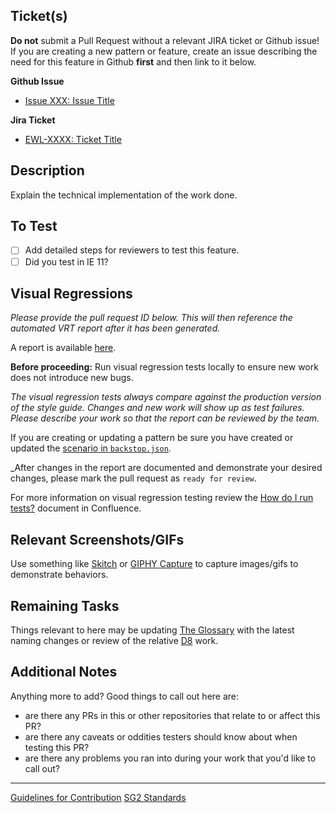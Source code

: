 <!-- NOTE: Put "N/A" for any section below that isn't applicable to the work you've done, **do not omit entirely**. Before submitting a Pull Request ensure that your work complies with the [Guidelines for Contributions](CONTRIBUTING.md) and the [SG2 Standards](ama-style-guide-2/docs/standards.md). -->

## Ticket(s)
**Do not** submit a Pull Request without a relevant JIRA ticket or Github issue! If you are creating a new pattern or feature, create an issue describing the need for this feature in Github **first** and then link to it below.

**Github Issue**
- [Issue XXX: Issue Title](https://github.com/AmericanMedicalAssociation/AMA-style-guide/issues/XXX)

**Jira Ticket**
- [EWL-XXXX: Ticket Title](https://issues.ama-assn.org/browse/EWL-XXXX)

## Description
Explain the technical implementation of the work done.


## To Test
- [ ] Add detailed steps for reviewers to test this feature.
- [ ] Did you test in IE 11?

## Visual Regressions

_Please provide the pull request ID below. This will then reference the automated VRT report after it has been generated._

A report is available [here](http://htmlpreview.github.io/?https://github.com/AmericanMedicalAssociation/ama-style-guide-2/blob/visual-regression-testing-artifact/[PULL_REQUEST_ID]/html_report/index.html).

**Before proceeding:** Run visual regression tests locally to ensure new work does not introduce new bugs.

_The visual regression tests always compare against the production version of the style guide. Changes and new work will show up as test failures. Please describe your work so that the report can be reviewed by the team._

If you are creating or updating a pattern be sure you have created or updated the [scenario in `backstop.json`](ama-style-guide-2/styleguide/backstop.json).

_After changes in the report are documented and demonstrate your desired changes, please mark the pull request as `ready for review`.

For more information on visual regression testing review the [How do I run tests?](https://issues.ama-assn.org:8446/confluence/pages/viewpage.action?pageId=23298568) document in Confluence.


## Relevant Screenshots/GIFs
Use something like [Skitch](https://evernote.com/skitch/) or [GIPHY Capture](https://giphy.com/apps/giphycapture) to capture images/gifs to demonstrate behaviors.


## Remaining Tasks
Things relevant to here may be updating [The Glossary](https://issues.ama-assn.org:8446/confluence/display/DTD/Glossary?src=contextnavpagetreemode) with the latest naming changes or review of the relative [D8](https://github.com/AmericanMedicalAssociation/ama-d8) work.


## Additional Notes
Anything more to add? Good things to call out here are:
- are there any PRs in this or other repositories that relate to or affect this PR?
- are there any caveats or oddities testers should know about when testing this PR?
- are there any problems you ran into during your work that you'd like to call out?

---

[Guidelines for Contribution](CONTRIBUTING.md)
[SG2 Standards](ama-style-guide-2/docs/standards.md)
